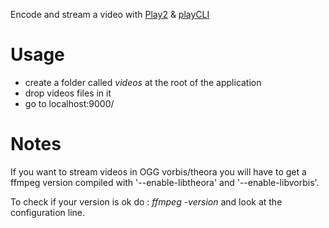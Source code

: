 Encode and stream a video with [Play2](http://playframework.org "PlayFramework") & [playCLI](https://github.com/gre/playCLI "playCLI")

# Usage

* create a folder called _videos_ at the root of the application
* drop videos files in it
* go to localhost:9000/

# Notes

If you want to stream videos in OGG vorbis/theora you will have to get a ffmpeg version compiled with '--enable-libtheora' and '--enable-libvorbis'.

To check if your version is ok do : *ffmpeg -version* and look at the configuration line.

